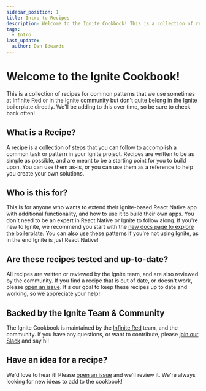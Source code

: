 ```yaml
---
sidebar_position: 1
title: Intro to Recipes
description: Welcome to the Ignite Cookbook! This is a collection of recipes for common patterns in Ignite projects.
tags:
  - Intro
last_update:
  author: Dan Edwards
---
```


# Welcome to the Ignite Cookbook!

This is a collection of recipes for common patterns that we use sometimes at Infinite Red or in the Ignite community but don't quite belong in the Ignite boilerplate directly. We'll be adding to this over time, so be sure to check back often!

## What is a Recipe?

A recipe is a collection of steps that you can follow to accomplish a common task or pattern in your Ignite project. Recipes are written to be as simple as possible, and are meant to be a starting point for you to build upon. You can use them as-is, or you can use them as a reference to help you create your own solutions.

## Who is this for?

This is for anyone who wants to extend their Ignite-based React Native app with additional functionality, and how to use it to build their own apps. You don't need to be an expert in React Native or Ignite to follow along. If you're new to Ignite, we recommend you start with the [new docs page to explore the boilerplate](https://github.com/infinitered/ignite/tree/master/docs/). You can also use these patterns if you're not using Ignite, as in the end Ignite is just React Native!

## Are these recipes tested and up-to-date?

All recipes are written or reviewed by the Ignite team, and are also reviewed by the community. If you find a recipe that is out of date, or doesn't work, please [open an issue](https://github.com/infinitered/ignite-cookbook/issues). It's our goal to keep these recipes up to date and working, so we appreciate your help!

## Backed by the Ignite Team & Community

The Ignite Cookbook is maintained by the [Infinite Red](https://infinite.red) team, and the community. If you have any questions, or want to contribute, please [join our Slack](https://join.slack.com/t/infiniteredcommunity/shared_invite/zt-1e1gob8vn-pcFjKM~n1c~aXFsTnvHpdg) and say hi!

## Have an idea for a recipe?

We'd love to hear it! Please [open an issue](https://github.com/infinitered/ignite-cookbook/issues) and we'll review it. We're always looking for new ideas to add to the cookbook!
